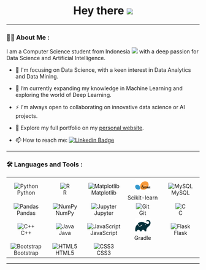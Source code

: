 <h1 align="center">
  Hey there
  <img src="https://media.giphy.com/media/hvRJCLFzcasrR4ia7z/giphy.gif" width="30px"/>
</h1>

---

### :man_technologist: About Me :
I am a Computer Science student from Indonesia <img src="https://media.giphy.com/media/WUlplcMpOCEmTGBtBW/giphy.gif" width="30"> with a deep passion for Data Science and Artificial Intelligence.
- :telescope: I'm focusing on Data Science, with a keen interest in Data Analytics and Data Mining.

- :seedling: I’m currently expanding my knowledge in Machine Learning and exploring the world of Deep Learning.

- :zap: I'm always open to collaborating on innovative data science or AI projects.

- :briefcase: Explore my full portfolio on my [personal website](https://www.kevin-jo.com).

- :mailbox: How to reach me: [![Linkedin Badge](https://img.shields.io/badge/-LinkedIn-blue?style=flat&logo=Linkedin&logoColor=white)](https://www.linkedin.com/in/kevin-joseph-handoyo/)

---

### :hammer_and_wrench: Languages and Tools :
<table>
  <tr>
    <td align="center" width="96">
      <img src="https://cdn.jsdelivr.net/gh/devicons/devicon/icons/python/python-original.svg" width="40" height="40" alt="Python"/><br>Python
    </td>
    <td align="center" width="96">
      <img src="https://cdn.jsdelivr.net/gh/devicons/devicon/icons/r/r-original.svg" width="40" height="40" alt="R"/><br>R
    </td>
    <td align="center" width="96">
      <img src="https://cdn.jsdelivr.net/gh/devicons/devicon/icons/matplotlib/matplotlib-original.svg" width="40" height="40" alt="Matplotlib"/><br>Matplotlib
    </td>
    <td align="center" width="96">
      <img src="https://github.com/devicons/devicon/blob/v2.16.0/icons/scikitlearn/scikitlearn-original.svg" width="40" height="40" alt="Scikit-learn"/><br>Scikit-learn
    </td>
    <td align="center" width="96">
      <img src="https://cdn.jsdelivr.net/gh/devicons/devicon/icons/mysql/mysql-original.svg" width="40" height="40" alt="MySQL"/><br>MySQL
    </td>
  </tr>
  <tr>
    <td align="center" width="96">
      <img src="https://cdn.jsdelivr.net/gh/devicons/devicon/icons/pandas/pandas-original.svg" width="40" height="40" alt="Pandas"/><br>Pandas
    </td>
    <td align="center" width="96">
      <img src="https://cdn.jsdelivr.net/gh/devicons/devicon/icons/numpy/numpy-original.svg" width="40" height="40" alt="NumPy"/><br>NumPy
    </td>
    <td align="center" width="96">
      <img src="https://cdn.jsdelivr.net/gh/devicons/devicon/icons/jupyter/jupyter-original.svg" width="40" height="40" alt="Jupyter"/><br>Jupyter
    </td>
    <td align="center" width="96">
      <img src="https://cdn.jsdelivr.net/gh/devicons/devicon/icons/git/git-original.svg" width="40" height="40" alt="Git"/><br>Git
    </td>
    <td align="center" width="96">
      <img src="https://cdn.jsdelivr.net/gh/devicons/devicon/icons/c/c-original.svg" width="40" height="40" alt="C"/><br>C
    </td>
  </tr>
  <tr>
    <td align="center" width="96">
      <img src="https://cdn.jsdelivr.net/gh/devicons/devicon/icons/cplusplus/cplusplus-original.svg" width="40" height="40" alt="C++"/><br>C++
    </td>
    <td align="center" width="96">
      <img src="https://cdn.jsdelivr.net/gh/devicons/devicon/icons/java/java-original.svg" width="40" height="40" alt="Java"/><br>Java
    </td>
    <td align="center" width="96">
      <img src="https://cdn.jsdelivr.net/gh/devicons/devicon/icons/javascript/javascript-original.svg" width="40" height="40" alt="JavaScript"/><br>JavaScript
    </td>
    <td align="center" width="96">
      <img src="https://github.com/devicons/devicon/blob/v2.16.0/icons/gradle/gradle-original.svg" width="40" height="40" alt="Gradle"/><br>Gradle
    </td>
    <td align="center" width="96">
      <img src="https://cdn.jsdelivr.net/gh/devicons/devicon/icons/flask/flask-original.svg" width="40" height="40" alt="Flask"/><br>Flask
    </td>
  </tr>
  <tr>
    <td align="center" width="96">
      <img src="https://cdn.jsdelivr.net/gh/devicons/devicon/icons/bootstrap/bootstrap-original.svg" width="40" height="40" alt="Bootstrap"/><br>Bootstrap
    </td>
    <td align="center" width="96">
      <img src="https://cdn.jsdelivr.net/gh/devicons/devicon/icons/html5/html5-original.svg" width="40" height="40" alt="HTML5"/><br>HTML5
    </td>
    <td align="center" width="96">
      <img src="https://cdn.jsdelivr.net/gh/devicons/devicon/icons/css3/css3-original.svg" width="40" height="40" alt="CSS3"/><br>CSS3
    </td>
  </tr>
</table>

---
